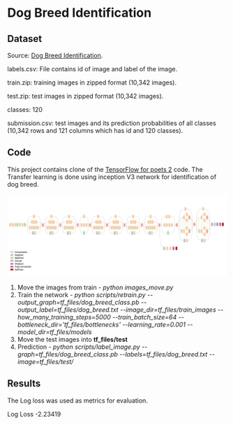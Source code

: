 # Dog Breed Identification

## Dataset
Source: [Dog Breed Identification](https://www.kaggle.com/c/dog-breed-identification/data).

labels.csv: File contains id of image and label of the image.

train.zip: training images in zipped format (10,342 images).

test.zip: test images in zipped format (10,342 images).

classes: 120

submission.csv: test images and its prediction probabilities of all classes (10,342 rows and 121 columns which has id and 120 classes).

## Code

This project contains clone of the [TensorFlow for poets 2](https://github.com/googlecodelabs/tensorflow-for-poets-2.git) code.
The Transfer learning is done using inception V3 network for identification of dog breed.

![inception V3 network](https://github.com/rraaghul/Kaggle/blob/master/Dog%20breed/Inception.png)


1. Move the images from train - *python images_move.py*
2. Train the network - *python scripts/retrain.py --output_graph=tf_files/dog_breed_class.pb --output_label=tf_files/dog_breed.txt --image_dir=tf_files/train_images --how_many_training_steps=5000 --train_batch_size=64 --bottleneck_dir='tf_files/bottlenecks' --learning_rate=0.001 --model_dir=tf_files/models*
3. Move the test images into **tf_files/test**
4. Prediction - *python scripts/label_image.py --graph=tf_files/dog_breed_class.pb --labels=tf_files/dog_breed.txt --image=tf_files/test/*

## Results
The Log loss was used as metrics for evaluation.

Log Loss -2.23419
